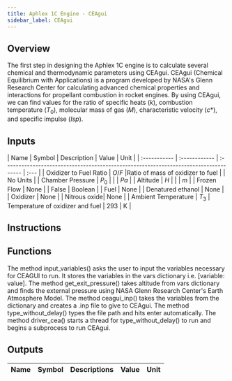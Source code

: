 ```yaml
---
title: Aphlex 1C Engine - CEAgui
sidebar_label: CEAgui
---
```


## Overview
The first step in designing the Aphlex 1C engine is to calculate several chemical and thermodynamic parameters using CEAgui. CEAgui (Chemical Equilibrium with Applications) is a program developed by NASA's Glenn Research Center for calculating advanced chemical properties and interactions for propellant combustion in rocket engines. By using CEAgui, we can find values for the ratio of specific heats ($k$), combustion temperature ($T_0$), molecular mass of gas ($M$), characteristic velocity ($c*$), and specific impulse ($Isp$).

## Inputs

| Name | Symbol | Description | Value | Unit |
| :----------- | :------------ | :------------------------------------------------------------------------------------ | :--- |
| Oxidizer to Fuel Ratio | $O/F$ |Ratio of mass of oxidizer to fuel | | No Units |
| Chamber Pressure | $P_0$ | | | $Pa$ |
| Altitude | $H$ | | | $m$ |
| Frozen Flow | None | | False | Boolean |
| Fuel | None | | Denatured ethanol | None |
| Oxidizer | None | | Nitrous oxide| None |
| Ambient Temperature | $T_3$ | Temperature of oxidizer and fuel | 293 | K |


## Instructions

## Functions
The method input_variables() asks the user to input the variables necessary for CEAGUI to run. It stores the variables in the vars dictionary i.e. [variable: value]. The method get_exit_pressure() takes altitude from vars dictionary and finds the external pressure using NASA Glenn Research Center's Earth Atmosphere Model. The method ceagui_inp() takes the variables from the dictionary and creates a .inp file to give to CEAgui. The method type_without_delay() types the file path and hits enter automatically. The method driver_cea() starts a thread for type_without_delay() to run and begins a subprocess to run CEAgui.

## Outputs
| Name | Symbol | Descriptions | Value | Unit |
| :----------- | :------------ | :------------------------------------------------------------------------------------ | :--- | :--- 

